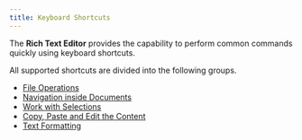 ```yaml
---
title: Keyboard Shortcuts
---
```

The **Rich Text Editor** provides the capability to perform common commands quickly using keyboard shortcuts.

All supported shortcuts are divided into the following groups.
* [File Operations](../../../interface-elements-for-web/articles/rich-text-editor/keyboard-shortcuts/file-operations.md)
* [Navigation inside Documents](../../../interface-elements-for-web/articles/rich-text-editor/keyboard-shortcuts/navigation-inside-documents.md)
* [Work with Selections ](../../../interface-elements-for-web/articles/rich-text-editor/keyboard-shortcuts/work-with-selections-.md)
* [Copy, Paste and Edit the Content](../../../interface-elements-for-web/articles/rich-text-editor/keyboard-shortcuts/copy-paste-and-edit-the-content.md)
* [Text Formatting](../../../interface-elements-for-web/articles/rich-text-editor/keyboard-shortcuts/text-formatting.md)